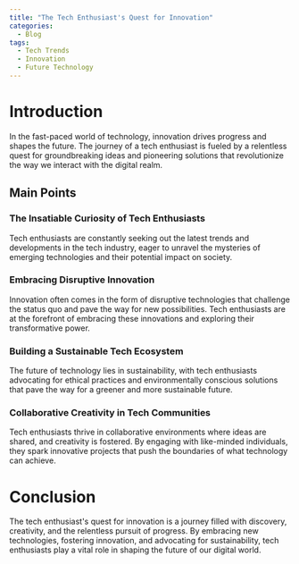 ```yaml
---
title: "The Tech Enthusiast's Quest for Innovation"
categories:
  - Blog
tags:
  - Tech Trends
  - Innovation
  - Future Technology
---
```


# Introduction
In the fast-paced world of technology, innovation drives progress and shapes the future. The journey of a tech enthusiast is fueled by a relentless quest for groundbreaking ideas and pioneering solutions that revolutionize the way we interact with the digital realm.

## Main Points
### The Insatiable Curiosity of Tech Enthusiasts
Tech enthusiasts are constantly seeking out the latest trends and developments in the tech industry, eager to unravel the mysteries of emerging technologies and their potential impact on society.

### Embracing Disruptive Innovation
Innovation often comes in the form of disruptive technologies that challenge the status quo and pave the way for new possibilities. Tech enthusiasts are at the forefront of embracing these innovations and exploring their transformative power.

### Building a Sustainable Tech Ecosystem
The future of technology lies in sustainability, with tech enthusiasts advocating for ethical practices and environmentally conscious solutions that pave the way for a greener and more sustainable future.

### Collaborative Creativity in Tech Communities
Tech enthusiasts thrive in collaborative environments where ideas are shared, and creativity is fostered. By engaging with like-minded individuals, they spark innovative projects that push the boundaries of what technology can achieve.

# Conclusion
The tech enthusiast's quest for innovation is a journey filled with discovery, creativity, and the relentless pursuit of progress. By embracing new technologies, fostering innovation, and advocating for sustainability, tech enthusiasts play a vital role in shaping the future of our digital world.